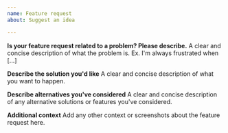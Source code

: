 ```yaml
---
name: Feature request
about: Suggest an idea

---
```


<!--
Please read through the [guidelines](https://github.com/postmanlabs/postman-app-support#guidelines-for-reporting-issues) before creating a new issue.
-->

**Is your feature request related to a problem? Please describe.**
A clear and concise description of what the problem is. Ex. I'm always frustrated when [...]

**Describe the solution you'd like**
A clear and concise description of what you want to happen.

**Describe alternatives you've considered**
A clear and concise description of any alternative solutions or features you've considered.

**Additional context**
Add any other context or screenshots about the feature request here.
